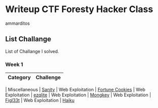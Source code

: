 # Writeup CTF Foresty Hacker Class
ammarditos

## List Challange
List of Challange I solved.

### Week 1
| Category | Challenge |
| --- | --- |

| Miscellaneous | [Sanity](/Judul%205/)
| Web Exploitation | [Fortune Cookies](/Judul%201/)
| Web Exploitation | [ezqlite](/Judul%202/)
| Web Exploitation | [Mongkey](/Judul%203/)
| Web Exploitation | [Figl33t](/Judul%204/)
| Web Exploitation | [Haiku](/Judul%205/)
